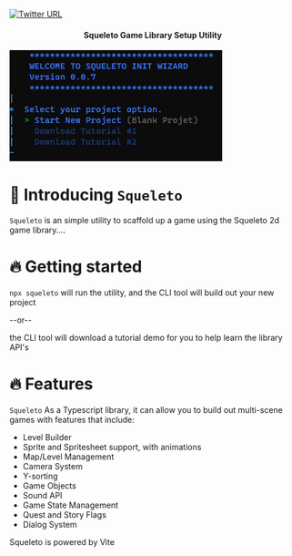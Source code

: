 [![Twitter URL](https://img.shields.io/twitter/url/https/twitter.com/bukotsunikki.svg?style=social&label=Follow%20%40jyoung424242)](https://twitter.com/jyoung424242)

<h4 align="center">Squeleto Game Library Setup Utility</h4>

![Screenshot](/Squeleto.png?raw=true "Screenshot")

# 👋 Introducing `Squeleto`

`Squeleto` is an simple utility to scaffold up a game using the Squeleto 2d game library....

# 🔥 Getting started

`npx squeleto` will run the utility, and the CLI tool will build out your new project

--or--

the CLI tool will download a tutorial demo for you to help learn the library API's

<!-- # Demo on Youtube

- https://youtu.be/m1zYOhrmdKk Javascript example
- https://youtu.be/IRboPZac_Q8 Typescript example -->

# 🔥 Features

`Squeleto` As a Typescript library, it can allow you to build out multi-scene games with features that include:

- Level Builder
- Sprite and Spritesheet support, with animations
- Map/Level Management
- Camera System
- Y-sorting
- Game Objects
- Sound API
- Game State Management
- Quest and Story Flags
- Dialog System

Squeleto is powered by Vite
